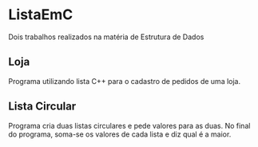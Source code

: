 # ListaEmC
Dois trabalhos realizados na matéria de Estrutura de Dados

## Loja
Programa utilizando lista C++ para o cadastro de pedidos de uma loja.

## Lista Circular
Programa cria duas listas circulares e pede valores para as duas. No final do programa, soma-se os valores de cada lista e diz qual é a maior.
